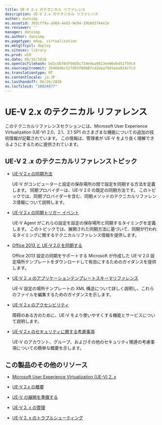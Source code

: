 ```yaml
---
title: UE-V 2.x のテクニカル リファレンス
description: UE-V 2.x のテクニカル リファレンス
author: dansimp
ms.assetid: 303cff9a-a96d-4e83-9e94-19b0d3744e1e
ms.reviewer: ''
manager: dansimp
ms.author: dansimp
ms.pagetype: mdop, virtualization
ms.mktglfcycl: deploy
ms.sitesec: library
ms.prod: w10
ms.date: 06/16/2016
ms.openlocfilehash: bd1cdbf6df60d5c734e9aa9813ee06ebd51f59c4
ms.sourcegitcommit: 354664bc527d93f80687cd2eba70d1eea024c7c3
ms.translationtype: MT
ms.contentlocale: ja-JP
ms.lasthandoff: 06/26/2020
ms.locfileid: "10824877"
---
```

# UE-V 2.x のテクニカル リファレンス


このテクニカルリファレンスセクションには、Microsoft User Experience Virtualization (UE-V) 2.0、2.1、2.1 SP1 のさまざまな機能についての追加の技術情報が記載されています。 この情報は、管理者が UE-V をより良く理解できるようにするために提供されています。

## UE-V 2 .x のテクニカルリファレンストピック


-   [UE-V 2.x の同期方法](sync-methods-for-ue-v-2x-both-uevv2.md)

    UE-V がコンピューターと設定の保存場所の間で設定を同期する方法を定義します。 同期プロバイダーは、UE-V 2.0 の既定の同期方法です。 このトピックでは、同期プロバイダーを含む、同期メソッドのテクニカルリファレンス情報について説明します。

-   [UE-V 2.x の同期トリガー イベント](sync-trigger-events-for-ue-v-2x-both-uevv2.md)

    UE-V Agent がこれらの設定を設定の保存場所と同期するタイミングを定義します。 このトピックでは、展開された同期方法に基づいて、同期が行われるタイミングに関するテクニカルリファレンス情報を提供します。

-   [Office 2013 と UE-V 2.0 を同期する](synchronizing-office-2013-with-ue-v-20-both-uevv2.md)

    Office 2013 設定の同期をサポートする Microsoft が作成した UE-V 2.0 設定場所テンプレートをダウンロードして有効にするためのガイダンスを提供します。

-   [UE-V 2 .x のアプリケーションテンプレートスキーマリファレンス](application-template-schema-reference-for-ue-v-2x-both-uevv2.md)

    UE-V 設定の場所テンプレートの XML 構造について詳しく説明し、これらのファイルを編集するためのガイダンスを示します。

-   [UE-V 2.x のアクセシビリティ](accessibility-for-ue-v-2x-both-uevv2.md)

    障碍のある方のために、UE-V をより使いやすくする機能とサービスについて説明します。

-   [UE-V 2.x のセキュリティに関する考慮事項](security-considerations-for-ue-v-2x-both-uevv2.md)

    UE-V のアカウント、グループ、およびその他のセキュリティ関連の考慮事項についての簡単な概要を示します。

## この製品のその他のリソース


-   [Microsoft User Experience Virtualization (UE-V) 2. x](index.md)

-   [UE-V 2.x の概要](get-started-with-ue-v-2x-new-uevv2.md)

-   [UE-V の展開を準備する](prepare-a-ue-v-2x-deployment-new-uevv2.md)

-   [UE-V 2. x の管理](administering-ue-v-2x-new-uevv2.md)

-   [UE-V 2. x のトラブルシューティング](troubleshooting-ue-v-2x-both-uevv2.md)






 

 





